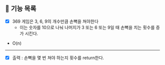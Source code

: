 ## 🚀 기능 목록
* [x] 369 게임은 3, 6, 9의 개수만큼 손뼉을 쳐야한다
  * 이는 숫자를 10으로 나눠 나머지가 3 또는 6 또는 9일 때 손뼉을 치는 횟수를 증가 시킨다.
* O(n)

---

* [x] 출력 : 손뼉을 몇 번 쳐야 하는지 횟수를 return한다.
